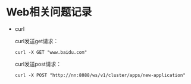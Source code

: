 # Web相关问题记录

* curl

  curl发送get请求：

  ```
  curl -X GET "www.baidu.com"
  ```

  

  curl发送post请求：

  ```
  curl -X POST "http://nn:8088/ws/v1/cluster/apps/new-application"
  ```

  

